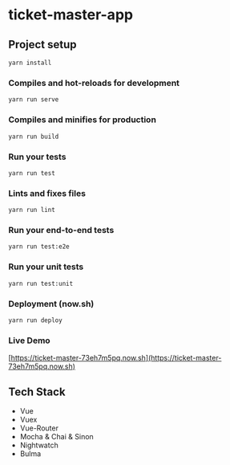 # ticket-master-app

## Project setup
```
yarn install
```

### Compiles and hot-reloads for development
```
yarn run serve
```

### Compiles and minifies for production
```
yarn run build
```

### Run your tests
```
yarn run test
```

### Lints and fixes files
```
yarn run lint
```

### Run your end-to-end tests
```
yarn run test:e2e
```

### Run your unit tests
```
yarn run test:unit
```

### Deployment (now.sh)
```
yarn run deploy
```

### Live Demo
[https://ticket-master-73eh7m5pq.now.sh](https://ticket-master-73eh7m5pq.now.sh)

## Tech Stack
- Vue
- Vuex
- Vue-Router
- Mocha & Chai & Sinon
- Nightwatch
- Bulma
